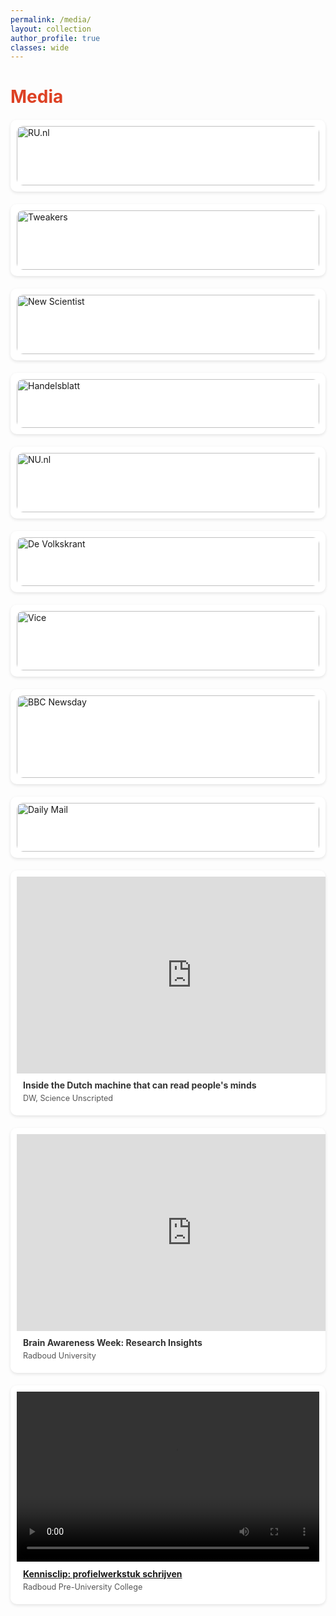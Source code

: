 ```yaml
---
permalink: /media/
layout: collection
author_profile: true
classes: wide
---
```


<style>
  .media-grid {
    display: grid;
    grid-template-columns: repeat(auto-fit, minmax(300px, 1fr));
    gap: 20px;
    margin: 20px 0;
  }

  .media-item {
    background-color: #ffffff; /* White background for the tiles */
    border-radius: 10px;
    overflow: hidden;
    transition: transform 0.3s ease, box-shadow 0.3s ease;
    padding: 10px;
    box-shadow: 0 2px 5px rgba(0, 0, 0, 0.1); /* Light shadow for a floating effect */
    text-decoration: none; /* Remove underline from link */
    color: inherit; /* Inherit text color */
    display: block; /* Ensure the entire tile is clickable */
  }

  .media-item:hover {
    transform: scale(1.05);
    box-shadow: 0 4px 10px rgba(0, 0, 0, 0.2); /* Slightly stronger shadow on hover */
  }

  .media-item img {
    width: 100%;
    height: auto;
    border-radius: 10px;
  }

  .media-content {
    padding: 10px;
  }

  .media-title {
    font-weight: bold;
    color: #333; /* Darker text color for contrast */
    margin-bottom: 5px;
  }

  .media-source {
    color: #555; /* Slightly lighter text color for the source */
    font-size: 0.9em;
  }
</style>

<h1 style="color: #DD4124;">Media</h1>

<div class="media-grid">
  <a href="https://www.ru.nl/onderzoek/onderzoeksnieuws/gedachtenlezen-door-afbeeldingen-te-maken-op-basis-van-hersenactiviteit" class="media-item">
    <img src="/assets/images/media/ai-gedachtelezen-klein.png.webp" alt="RU.nl">
    <div class="media-content">
      <div class="media-title">“Gedachtenlezen” door afbeeldingen te maken op basis van hersenactiviteit</div>
      <div class="media-source">Onderzoeksnieuws (RU)</div>
    </div>
  </a>


  <a href="https://tweakers.net/reviews/13598/hersenchips-geven-patienten-hun-spraak-terug-en-bedrijven-toegang-tot-hun-brein.html" class="media-item">
    <img src="/assets/images/media/decoding.jpg" alt="Tweakers">
    <div class="media-content">
      <div class="media-title">Hersenchips geven patiënten hun spraak terug en bedrijven toegang tot hun brein</div>
      <div class="media-source">Tweakers</div>
    </div>
  </a>


  <a href="https://www.newscientist.com/article/2438107-mind-reading-ai-recreates-what-youre-looking-at-with-amazing-accuracy/" class="media-item">
    <img src="/assets/images/media/ns.webp" alt="New Scientist">
    <div class="media-content">
      <div class="media-title">Mind-reading AI recreates what you're looking at with amazing accuracy</div>
      <div class="media-source">New Scientist</div>
    </div>
  </a>

  <a href="/assets/Seiten_72_73_Handelsblatt_2023-06-30.pdf" class="media-item">
    <img src="/assets/images/media/avif.avif" alt="Handelsblatt">
    <div class="media-content">
      <div class="media-title">Wie KI lernt, unsere Gedanken zu lesen</div>
      <div class="media-source">Handelsblatt</div>
    </div>
  </a>

  <a href="https://www.nu.nl/tech/6261140/de-computer-weet-wat-je-ziet-hoe-breinsignalen-worden-omgezet-in-beeld.html" class="media-item">
    <img src="/assets/images/media/ai-mri.avif" alt="NU.nl">
    <div class="media-content">
      <div class="media-title">De computer weet wat je ziet: hoe breinsignalen worden omgezet in beeld</div>
      <div class="media-source">NU.nl</div>
    </div>
  </a>

  <a href="https://www.volkskrant.nl/voorpagina/kunstmatige-intelligentie-helpt-bij-het-uitlezen-van-uw-brein-~b8f6a303/" class="media-item">
    <img src="/assets/images/media/kunstmatige-intelligentie-helpt-bij-het-uitlezen-van-uw-brei.jpeg" alt="De Volkskrant">
    <div class="media-content">
      <div class="media-title">Kunstmatige intelligentie helpt bij het uitlezen van uw brein</div>
      <div class="media-source">De Volkskrant</div>
    </div>
  </a>

  <a href="https://www.vice.com/en/article/wxje8n/researchers-use-ai-to-generate-images-based-on-peoples-brain-activity" class="media-item">
    <img src="/assets/images/media/1677867737233-mri.webp" alt="Vice">
    <div class="media-content">
      <div class="media-title">Researchers Use AI to Generate Images Based on People's Brain Activity</div>
      <div class="media-source">Vice</div>
    </div>
  </a>

  <a href="https://www.bbc.co.uk/programmes/m001bhvs" class="media-item">
    <img src="/assets/images/media/p0bfswk9.jpg" alt="BBC Newsday">
    <div class="media-content">
      <div class="media-title">Newsday - BBC World Service 24-08-2022</div>
      <div class="media-source">BBC</div>
      <audio src="/assets/bbc.mp3" controls preload></audio>
    </div>
  </a>

  <a href="https://www.mailplus.co.uk/edition/health/good-health/214983/are-these-pictures-proof-brain-scans-can-read-our-minds" class="media-item">
    <img src="/assets/images/media/214aa59ed2c2-header4557220.jpg" alt="Daily Mail">
    <div class="media-content">
      <div class="media-title">Are these pictures PROOF brain scans can read our minds?</div>
      <div class="media-source">Daily Mail</div>
    </div>
  </a>

<div class="media-item">
  <iframe width="560" height="315" src="https://www.youtube.com/embed/sL1CUWM1qaY" title="YouTube video player" frameborder="0" allow="accelerometer; autoplay; clipboard-write; encrypted-media; gyroscope; picture-in-picture" allowfullscreen></iframe>
  <div class="media-content">
    <div class="media-title">Inside the Dutch machine that can read people's minds</div>
    <div class="media-source">DW, Science Unscripted</div>
  </div>
</div>

<div class="media-item">
  <iframe width="560" height="315" src="https://www.youtube.com/embed/9xfq_Kod7KQ" title="YouTube video player" frameborder="0" allow="accelerometer; autoplay; clipboard-write; encrypted-media; gyroscope; picture-in-picture" allowfullscreen></iframe>
  <div class="media-content">
    <div class="media-title">Brain Awareness Week: Research Insights</div>
    <div class="media-source">Radboud University</div>
  </div>
</div>

<div class="media-item">
  <div class="iframe-container" style="position:relative;padding-bottom:56.25%;height:0;overflow:hidden;">
    <video controls playsinline style="position:absolute;inset:0;width:100%;height:100%;">
      <source src="https://drive.google.com/uc?export=download&id=YOUR_FILE_ID" type="video/mp4">
      Your browser does not support the video tag.
    </video>
  </div>
  <div class="media-content">
    <div class="media-title">
      <a href="https://drive.google.com/file/d/1K0ZGX91Sogmksyc1_INhr4fgJy99S5lJ/view?usp=sharing" target="_blank" rel="noopener">
        Kennisclip: profielwerkstuk schrijven
      </a>
    </div>
    <div class="media-source">Radboud Pre-University College</div>
  </div>
</div>


</div>